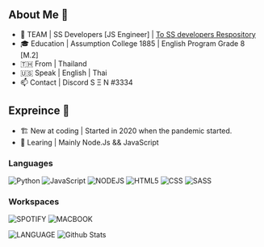 <!--
**SEN-SENSATION/SEN-SENSATION** is a ✨ _special_ ✨ repository because its `README.md` (this file) appears on your GitHub profile.

Here are some ideas to get you started:
-->

## About Me 📠
- 🔭 TEAM | SS Developers [JS Engineer] | [To SS developers Respository](https://github.com/SEN-SENSATION/SS-Developers)
- 🎓 Education | Assumption College 1885 | English Program Grade 8 [M.2]
- 🇹🇭 From | Thailand
- 🇺🇸 Speak | English | Thai
- 📫 Contact | Discord S Ξ N #3334

## Expreince 💾
- 🏗 New at coding | Started in 2020 when the pandemic started.
- 🌱 Learing | Mainly Node.Js && JavaScript 

### Languages
![Python](https://img.shields.io/badge/Python-3776AB?style=for-the-badge&logo=python&logoColor=white) ![JavaScript](https://img.shields.io/badge/JavaScript-F7DF1E?style=for-the-badge&logo=javascript&logoColor=black) ![NODEJS](https://img.shields.io/badge/Node.js-43853D?style=for-the-badge&logo=node.js&logoColor=white) ![HTML5](https://img.shields.io/badge/HTML5-E34F26?style=for-the-badge&logo=html5&logoColor=white) ![CSS](https://img.shields.io/badge/CSS3-1572B6?style=for-the-badge&logo=css3&logoColor=white) ![SASS](https://img.shields.io/badge/Sass-CC6699?style=for-the-badge&logo=sass&logoColor=white)

### Workspaces
![SPOTIFY](https://img.shields.io/badge/Spotify-1ED760?&style=for-the-badge&logo=spotify&logoColor=white) ![MACBOOK](https://img.shields.io/badge/Apple-MacBook_Pro_M1-999999?style=for-the-badge&logo=apple&logoColor=white)

![LANGUAGE](https://github-readme-stats.vercel.app/api/top-langs/?username=SEN-SENSATION&theme=blue-green) ![Github Stats](https://github-readme-stats.vercel.app/api?username=SEN-SENSATION&theme=blue-green) 
